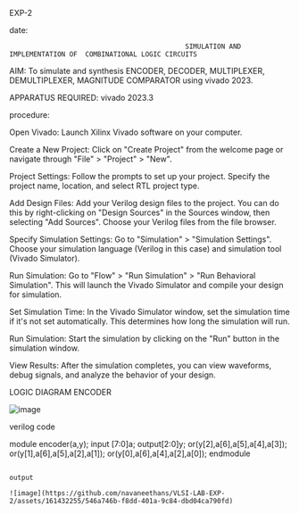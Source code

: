 EXP-2

date:

                                                SIMULATION AND IMPLEMENTATION OF  COMBINATIONAL LOGIC CIRCUITS

AIM: To simulate and synthesis ENCODER, DECODER, MULTIPLEXER, DEMULTIPLEXER, MAGNITUDE COMPARATOR using vivado 2023.

APPARATUS REQUIRED:
vivado 2023.3

procedure:

Open Vivado: Launch Xilinx Vivado software on your computer.

Create a New Project: Click on "Create Project" from the welcome page or navigate through "File" > "Project" > "New".

Project Settings: Follow the prompts to set up your project. Specify the project name, location, and select RTL project type.

Add Design Files: Add your Verilog design files to the project. You can do this by right-clicking on "Design Sources" in the Sources window, then selecting "Add Sources". Choose your Verilog files from the file browser.

Specify Simulation Settings: Go to "Simulation" > "Simulation Settings". Choose your simulation language (Verilog in this case) and simulation tool (Vivado Simulator).

Run Simulation: Go to "Flow" > "Run Simulation" > "Run Behavioral Simulation". This will launch the Vivado Simulator and compile your design for simulation.

Set Simulation Time: In the Vivado Simulator window, set the simulation time if it's not set automatically. This determines how long the simulation will run.

Run Simulation: Start the simulation by clicking on the "Run" button in the simulation window.

View Results: After the simulation completes, you can view waveforms, debug signals, and analyze the behavior of your design.

LOGIC DIAGRAM ENCODER

![image](https://github.com/navaneethans/VLSI-LAB-EXP-2/assets/161432255/048c477f-b0ae-4599-bc5f-5b2b39da36db)

verilog code

module encoder(a,y);
input [7:0]a;
output[2:0]y;
or(y[2],a[6],a[5],a[4],a[3]);
or(y[1],a[6],a[5],a[2],a[1]);
or(y[0],a[6],a[4],a[2],a[0]);
endmodule
```

output

![image](https://github.com/navaneethans/VLSI-LAB-EXP-2/assets/161432255/546a746b-f8dd-401a-9c84-dbd04ca790fd)






